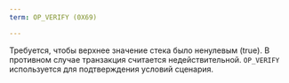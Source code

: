 ```yaml
---
term: OP_VERIFY (0X69)

---
```

Требуется, чтобы верхнее значение стека было ненулевым (true). В противном случае транзакция считается недействительной. `OP_VERIFY` используется для подтверждения условий сценария.
